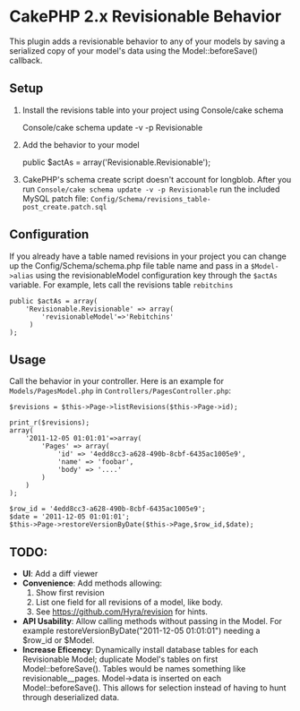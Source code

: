 CakePHP 2.x Revisionable Behavior
====================================

This plugin adds a revisionable behavior to any of your models by saving a serialized copy of your model's data using the Model::beforeSave() callback.

Setup
-----

1) Install the revisions table into your project using Console/cake schema
	
	Console/cake schema update -v -p Revisionable

2) Add the behavior to your model

	public $actAs = array('Revisionable.Revisionable');

3) CakePHP's schema create script doesn't account for longblob. After you run `Console/cake schema update -v -p Revisionable` run the included MySQL patch file: `Config/Schema/revisions_table-post_create.patch.sql`

Configuration
----------------------

If you already have a table named revisions in your project you can change up the Config/Schema/schema.php file table name and pass in a `$Model->alias` using the revisionableModel configuration key through the `$actAs` variable. For example, lets call the revisions table `rebitchins`

	public $actAs = array(
		'Revisionable.Revisionable' => array(
			'revisionableModel'=>'Rebitchins'
		 )
	);


Usage
-----

Call the behavior in your controller. Here is an example for `Models/PagesModel.php` in `Controllers/PagesController.php`:

	$revisions = $this->Page->listRevisions($this->Page->id);

	print_r($revisions);
	array(
		'2011-12-05 01:01:01'=>array(
			'Pages' => array(
				'id' => '4edd8cc3-a628-490b-8cbf-6435ac1005e9',
				'name' => 'foobar',
				'body' => '....'
			)
		)
	);

	$row_id = '4edd8cc3-a628-490b-8cbf-6435ac1005e9'; 
	$date = '2011-12-05 01:01:01';
	$this->Page->restoreVersionByDate($this->Page,$row_id,$date);

TODO:
-----

* **UI**: Add a diff viewer
* **Convenience**: Add methods allowing:
	1. 	Show first revision
	2. List one field for all revisions of a model, like body.
	3. See https://github.com/Hyra/revision for hints.
* **API Usability**: Allow calling methods without passing in the Model. For example restoreVersionByDate("2011-12-05 01:01:01") needing a $row_id or $Model.
* **Increase Eficency**: Dynamically install database tables for each Revisionable Model; duplicate Model's tables on first Model::beforeSave(). Tables would be names something like revisionable__pages. Model->data is inserted on each Model::beforeSave(). This allows for selection instead of having to hunt through deserialized data.

